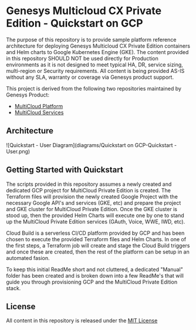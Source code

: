 # Genesys Multicloud CX Private Edition - Quickstart on GCP

The purpose of this repository is to provide sample platform reference architecture for deploying Genesys Multicloud CX Private Edition containers and Helm charts to Google Kubernetes Engine (GKE).  The content provided in this repository SHOULD NOT be used directly for Production environments as it is not designed to meet typical HA, DR, service sizing, multi-region or Security requirements.  All content is being provided AS-IS without any SLA, warranty or coverage via Genesys product support.

This project is derived from the following two repositories maintained by Genesys Product:
* [MultiCloud Platform](https://github.com/genesys/multicloud-platform)
* [MultiCloud Services](https://github.com/genesys/multicloud-services)

## Architecture

![Quickstart - User Diagram](diagrams/Quickstart on GCP-Quickstart - User.png)


## Getting Started with Quickstart
The scripts provided in this repository assumes a newly created and dedicated GCP project for MultiCloud Private Edition is created. The Terraform files will provision the newly created Google Project with the necessary Google API's and services (GKE, etc) and prepare the project and GKE cluster for MultiCloud Private Edition. Once the GKE cluster is stood up, then the provided Helm Charts will execute one by one to stand up the MultiCloud Private Edition services (GAuth, Voice, WWE, IWD, etc).

Cloud Build is a serverless CI/CD platform provided by GCP and has been chosen to execute the provided Terraform files and Helm Charts. In one of the first steps, a Terraform job will create and stage the Cloud Build triggers and once these are created, then the rest of the platform can be setup in an automated fasion.

To keep this initial ReadMe short and not cluttered, a dedicated "Manual" folder has been created and is broken down into a few ReadMe's that will guide you through provisioning GCP and the MultiCloud Private Edition stack. 

## License
All content in this repository is released under the [MIT License](LICENSE)